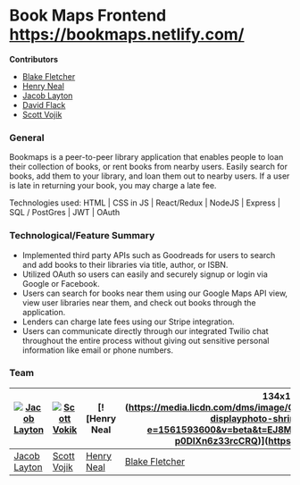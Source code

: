 # Book Maps Frontend https://bookmaps.netlify.com/

**Contributors**

- [Blake Fletcher](https://github.com/blkfltchr)
- [Henry Neal](https://github.com/henron1)
- [Jacob Layton](https://github.com/JacobLayton)
- [David Flack](https://github.com/Zooheck)
- [Scott Vojik](https://github.com/sk-vojik)

### General

Bookmaps is a peer-to-peer library application that enables people to loan their collection of books, or rent books from nearby users. Easily search for books, add them to your library, and loan them out to nearby users. If a user is late in returning your book, you may charge a late fee.

Technologies used: HTML | CSS in JS | React/Redux | NodeJS | Express | SQL / PostGres | JWT | OAuth

### Technological/Feature Summary

- Implemented third party APIs such as Goodreads for users to search and add books to their libraries via title, author, or ISBN.
- Utilized OAuth so users can easily and securely signup or login via Google or Facebook.
- Users can search for books near them using our Google Maps API view, view user libraries near them, and check out books through the application.
- Lenders can charge late fees using our Stripe integration.
- Users can communicate directly through our integrated Twilio chat throughout the entire process without giving out sensitive personal information like email or phone numbers.

### Team

| [![Jacob Layton](https://avatars0.githubusercontent.com/u/37566312?s=460&v=4)](https://github.com/JacobLayton) | [![Scott Vokik](https://avatars2.githubusercontent.com/u/42751802?s=460&v=4)](https://github.com/sk-vojik) | [![Henry Neal                            | 134x134](https://media.licdn.com/dms/image/C4E03AQGWcgcV6Q5_Dw/profile-displayphoto-shrink_800_800/0?e=1561593600&v=beta&t=EJ8MOhLhGCFf-sjxvYgM4t0TptR-p0DlXn6z33rcCRQ)](https://github.com/henron1) | [![Blake Fletcher](https://avatars3.githubusercontent.com/u/27979651?s=400&v=4)](https://github.com/blkfltchr) | [![David Flack | 134x134](https://media.licdn.com/dms/image/C5603AQGnOSz0Yq14ww/profile-displayphoto-shrink_800_800/0?e=1561593600&v=beta&t=ORmPXWAmZYH-Z3Pt2Y8i2W-OIUzraA-jPa5tF7nkUhc)](https://github.com/Zooheck) |
| -------------------------------------------------------------------------------------------------------------- | ---------------------------------------------------------------------------------------------------------- | ---------------------------------------- | ---------------------------------------------------------------------------------------------------------------------------------------------------------------------------------------------------- | -------------------------------------------------------------------------------------------------------------- | -------------- | ---------------------------------------------------------------------------------------------------------------------------------------------------------------------------------------------------- |
| [Jacob Layton](https://github.com/JacobLayton)                                                                 | [Scott Vojik](https://github.com/sk-vojik)                                                                 | [Henry Neal](https://github.com/henron1) | [Blake Fletcher](https://github.com/blkfltchr)                                                                                                                                                       | [David Flack](https://github.com/Zooheck)                                                                      |

